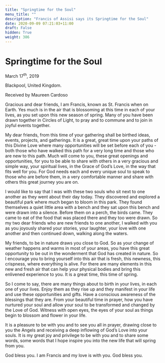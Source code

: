 ```yaml
---
title: "Springtime for the Soul"
menu_title: ""
description: "Francis of Assisi says its Springtime for the Soul"
date: 2020-09-09 07:21:03+11:00
draft: False
hidden: True
weight: 386
---
```

# Springtime for the Soul 

March 17<sup>th</sup>, 2019

Blackpool, United Kingdom. 

Received by Maureen Cardoso



Gracious and dear friends, I am Francis, known as St. Francis when on Earth. Yes much is in the air that is blossoming at this time in each of your lives, as you set upon this new season of spring. Many of you have been drawn together in Circles of Light, to pray and to commune and to join in joyful events together.

My dear friends, from this time of your gathering shall be birthed ideas, events, projects, and gatherings. It is a great, great time upon your paths of this Divine Love where many opportunities will be set before each of you - both those who have walked this path for a very long time and those who are new to this path. Much will come to you, these great openings and opportunities, for you to be able to share with others in a very gracious and simple way, your spiritual lives, in the Grace of God’s Love, in the way that fits well for you. For God needs each and every unique soul to speak to those who are before them, in a very comfortable manner and share with others this great journey you are on.

I would like to say that I was with these two souls who sit next to one another as they went about their day today. They discovered and explored a beautiful park where much began to bloom in this park. They found themselves a quiet little area with a bench and they sat upon this bench and were drawn into a silence. Before them on a perch, the birds came. They came to eat of the food that was placed there and they too were drawn. So my two dear friends who are new friends to one another, I walked with you as you joyously shared your stories, your laughter, your love with one another and then continued down, walking along the waters. 

My friends, to be in nature draws you close to God. So as your change of weather happens and warms in most of your areas, you have this great opportunity to be out in the wonderment that God has created in nature. So I encourage you to bring yourself into this air that is fresh, this newness, this crispness, where everything is alive. For there are many elements in this new and fresh air that can help your physical bodies and bring this enlivened experience to you. It is a great time, this time of spring. 

So I come to say, there are many things about to birth in your lives, in each one of your lives. Enjoy them as they rise up and they manifest in your life and use these opportunities and gifts. Have a conscious awareness of the blessings that they are. From your beautiful time in prayer, how you have nurtured your soul and allow your soul to be transformed and changed by the Love of God. Witness with open eyes, the eyes of your soul as things begin to blossom and flower in your life.

It is a pleasure to be with you and to see you all in prayer, drawing close to you the Angels and receiving a deep inflowing of God’s Love into your souls. It is my great joy and privilege to be with you and to share some words, some words that I hope inspire you into the new life that will spring from you. 

God bless you. I am Francis and my love is with you. God bless you.